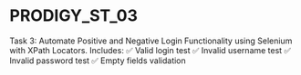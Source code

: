 # PRODIGY_ST_03
Task 3: Automate Positive and Negative Login Functionality using Selenium with XPath Locators. Includes: ✅ Valid login test ✅ Invalid username test ✅ Invalid password test ✅ Empty fields validation
